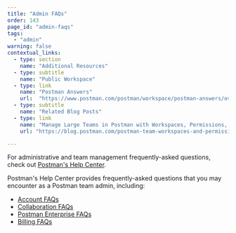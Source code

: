 ```yaml
---
title: "Admin FAQs"
order: 143
page_id: "admin-faqs"
tags:
  - "admin"
warning: false
contextual_links:
  - type: section
    name: "Additional Resources"
  - type: subtitle
    name: "Public Workspace"
  - type: link
    name: "Postman Answers"
    url:  "https://www.postman.com/postman/workspace/postman-answers/overview"  
  - type: subtitle
    name: "Related Blog Posts"
  - type: link
    name: "Manage Large Teams in Postman with Workspaces, Permissions, and Version Control"
    url: "https://blog.postman.com/postman-team-workspaces-and-permissions/"

---
```


For administrative and team management frequently-asked questions, check out [Postman's Help Center](https://support.postman.com/hc/en-us).

Postman's Help Center provides frequently-asked questions that you may encounter as a Postman team admin, including:

* [Account FAQs](https://support.postman.com/hc/en-us/categories/115000609185-My-Account)
* [Collaboration FAQs](https://support.postman.com/hc/en-us/categories/115000609165-Collaboration)
* [Postman Enterprise FAQs](https://support.postman.com/hc/en-us/categories/115000604709-Postman-Enterprise)
* [Billing FAQs](https://support.postman.com/hc/en-us/categories/115000609205-Billing-and-Payment)
